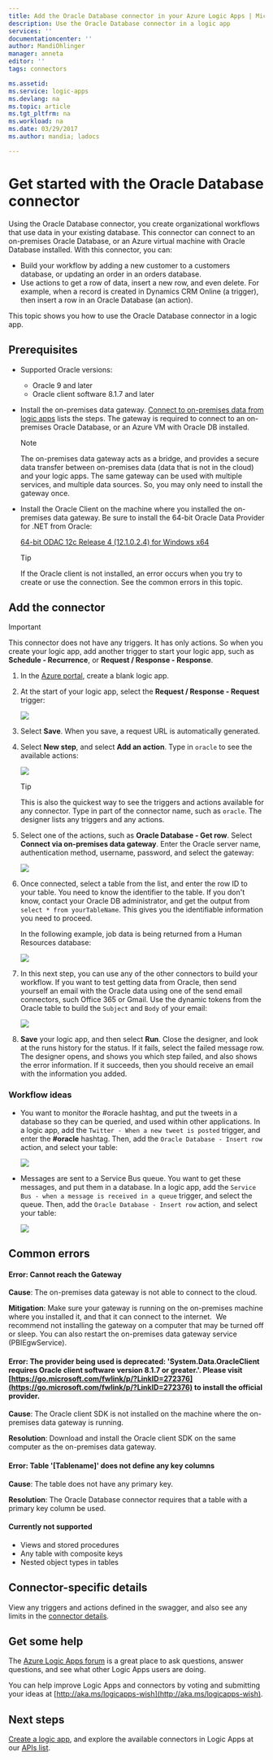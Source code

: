 ```yaml
---
title: Add the Oracle Database connector in your Azure Logic Apps | Microsoft Docs
description: Use the Oracle Database connector in a logic app
services: ''
documentationcenter: ''
author: MandiOhlinger
manager: anneta
editor: ''
tags: connectors

ms.assetid: 
ms.service: logic-apps
ms.devlang: na
ms.topic: article
ms.tgt_pltfrm: na
ms.workload: na
ms.date: 03/29/2017
ms.author: mandia; ladocs

---
```

# Get started with the Oracle Database connector

Using the Oracle Database connector, you create organizational workflows that use data in your existing database. This connector can connect to an on-premises Oracle Database, or an Azure virtual machine with Oracle Database installed. With this connector, you can:

* Build your workflow by adding a new customer to a customers database, or updating an order in an orders database.
* Use actions to get a row of data, insert a new row, and even delete. For example, when a record is created in Dynamics CRM Online (a trigger), then insert a row in an Oracle Database (an action). 

This topic shows you how to use the Oracle Database connector in a logic app.

## Prerequisites

* Supported Oracle versions: 
    * Oracle 9 and later
    * Oracle client software 8.1.7 and later

* Install the on-premises data gateway. [Connect to on-premises data from logic apps](../logic-apps/logic-apps-gateway-connection.md) lists the steps. The gateway is required to connect to an on-premises Oracle Database, or an Azure VM with Oracle DB installed. 

    > [!NOTE]
    > The on-premises data gateway acts as a bridge, and provides a secure data transfer between on-premises data (data that is not in the cloud) and your logic apps. The same gateway can be used with multiple services, and multiple data sources. So, you may only need to install the gateway once.

* Install the Oracle Client on the machine where you installed the on-premises data gateway. Be sure to install the 64-bit Oracle Data Provider for .NET from Oracle:  

  [64-bit ODAC 12c Release 4 (12.1.0.2.4) for Windows x64](http://www.oracle.com/technetwork/database/windows/downloads/index-090165.html)

    > [!TIP]
    > If the Oracle client is not installed, an error occurs when you try to create or use the connection. See the common errors in this topic.


## Add the connector

> [!IMPORTANT]
> This connector does not have any triggers. It has only actions. So when you create your logic app, add another trigger to start your logic app, such as **Schedule - Recurrence**, or **Request / Response - Response**. 

1. In the [Azure portal](https://portal.azure.com), create a blank logic app.

2. At the start of your logic app, select the **Request / Response - Request** trigger: 

    ![](./media/connectors-create-api-oracledatabase/request-trigger.png)

3. Select **Save**. When you save, a request URL is automatically generated. 

4. Select **New step**, and select **Add an action**. Type in `oracle` to see the available actions: 

    ![](./media/connectors-create-api-oracledatabase/oracledb-actions.png)

    > [!TIP]
    > This is also the quickest way to see the triggers and actions available for any connector. Type in part of the connector name, such as `oracle`. The designer lists any triggers and any actions. 

5. Select one of the actions, such as **Oracle Database - Get row**. Select **Connect via on-premises data gateway**. Enter the Oracle server name, authentication method, username, password, and select the gateway:

    ![](./media/connectors-create-api-oracledatabase/create-oracle-connection.png)

6. Once connected, select a table from the list, and enter the row ID to your table. You need to know the identifier to the table. If you don't know, contact your Oracle DB administrator, and get the output from `select * from yourTableName`. This gives you the identifiable information you need to proceed.

    In the following example, job data is being returned from a Human Resources database: 

    ![](./media/connectors-create-api-oracledatabase/table-rowid.png)

7. In this next step, you can use any of the other connectors to build your workflow. If you want to test getting data from Oracle, then send yourself an email with the Oracle data using one of the send email connectors, such Office 365 or Gmail. Use the dynamic tokens from the Oracle table to build the `Subject` and `Body` of your email:

    ![](./media/connectors-create-api-oracledatabase/oracle-send-email.png)

8. **Save** your logic app, and then select **Run**. Close the designer, and look at the runs history for the status. If it fails, select the failed message row. The designer opens, and shows you which step failed, and also shows the error information. If it succeeds, then you should receive an email with the information you added.


### Workflow ideas

* You want to monitor the #oracle hashtag, and put the tweets in a database so they can be queried, and used within other applications. In a logic app, add the `Twitter - When a new tweet is posted` trigger, and enter the **#oracle** hashtag. Then, add the `Oracle Database - Insert row` action, and select your table:

    ![](./media/connectors-create-api-oracledatabase/twitter-oracledb.png)

* Messages are sent to a Service Bus queue. You want to get these messages, and put them in a database. In a logic app, add the `Service Bus - when a message is received in a queue` trigger, and select the queue. Then, add the `Oracle Database - Insert row` action, and select your table:

    ![](./media/connectors-create-api-oracledatabase/sbqueue-oracledb.png)

## Common errors

#### **Error**: Cannot reach the Gateway

**Cause**: The on-premises data gateway is not able to connect to the cloud. 

**Mitigation**: Make sure your gateway is running on the on-premises machine where you installed it, and that it can connect to the internet.  We recommend not installing the gateway on a computer that may be turned off or sleep. You can also restart the on-premises data gateway service (PBIEgwService).

#### **Error**: The provider being used is deprecated: 'System.Data.OracleClient requires Oracle client software version 8.1.7 or greater.'. Please visit [https://go.microsoft.com/fwlink/p/?LinkID=272376](https://go.microsoft.com/fwlink/p/?LinkID=272376) to install the official provider.

**Cause**: The Oracle client SDK is not installed on the machine where the on-premises data gateway is running.  

**Resolution**: Download and install the Oracle client SDK on the same computer as the on-premises data gateway.

#### **Error**: Table '[Tablename]' does not define any key columns

**Cause**: The table does not have any primary key.  

**Resolution**: The Oracle Database connector requires that a table with a primary key column be used.

#### Currently not supported

* Views and stored procedures 
* Any table with composite keys
* Nested object types in tables
 
## Connector-specific details

View any triggers and actions defined in the swagger, and also see any limits in the [connector details](/connectors/oracle/). 

## Get some help

The [Azure Logic Apps forum](https://social.msdn.microsoft.com/Forums/en-US/home?forum=azurelogicapps) is a great place to ask questions, answer questions, and see what other Logic Apps users are doing. 

You can help improve Logic Apps and connectors by voting and submitting your ideas at [http://aka.ms/logicapps-wish](http://aka.ms/logicapps-wish). 


## Next steps
[Create a logic app](../logic-apps/quickstart-create-first-logic-app-workflow.md), and explore the available connectors in Logic Apps at our [APIs list](apis-list.md).
